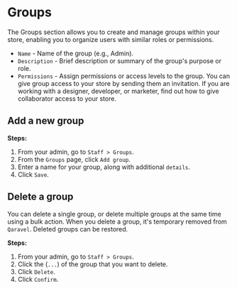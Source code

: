 #   Groups
The Groups section allows you to create and manage groups within your store, enabling you to organize users with similar roles or permissions.

-   `Name` - Name of the group (e.g., Admin).
-   `Description` - Brief description or summary of the group's purpose or role.
-   `Permissions` - Assign permissions or access levels to the group. You can give group access to your store by sending them an invitation. If you are working with a designer, developer, or marketer, find out how to give collaborator access to your store.

  
## Add a new group

**Steps:**

1.  From your admin, go to `Staff > Groups`.
2.  From the `Groups` page, click `Add group`.
3.  Enter a name for your group, along with additional `details`.
4.  Click `Save`.

##  Delete a group
You can delete a single group, or delete multiple groups at the same time using a bulk action. When you delete a group, it's temporary removed from `Qaravel`. Deleted groups can be restored.

**Steps:**

1.  From your admin, go to `Staff > Groups`.
2.  Click the (`...`) of the group that you want to delete.
3.  Click `Delete`.
4.  Click `Confirm`.
